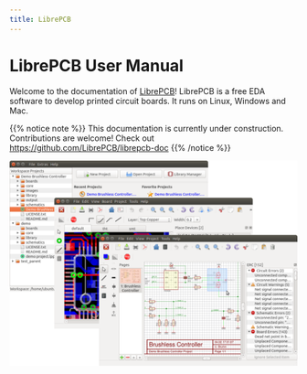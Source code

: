 ```yaml
---
title: LibrePCB
---
```


# LibrePCB User Manual

Welcome to the documentation of [LibrePCB](http://librepcb.org)!
LibrePCB is a free EDA software to develop printed circuit boards.
It runs on Linux, Windows and Mac.

{{% notice note %}}
This documentation is currently under construction. Contributions
are welcome! Check out https://github.com/LibrePCB/librepcb-doc
{{% /notice %}}

![screenshot](img/screenshot.png)
